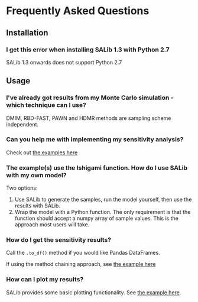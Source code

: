 # Frequently Asked Questions

## Installation

### I get this error when installing SALib 1.3 with Python 2.7
SALib 1.3 onwards does not support Python 2.7


## Usage

### I've already got results from my Monte Carlo simulation - which technique can I use?
DMIM, RBD-FAST, PAWN and HDMR methods are sampling scheme independent.


### Can you help me with implementing my sensitivity analysis?
Check out [the examples here](https://github.com/SALib/SALib/tree/develop/examples)


### The example(s) use the Ishigami function. How do I use SALib with my own model?
Two options:

1. Use SALib to generate the samples, run the model yourself, then use the
   results with SALib.
2. Wrap the model with a Python function. The only requirement is that the 
   function should accept a numpy array of sample values.
   This is the approach most users will take.


### How do I get the sensitivity results?
Call the `.to_df()` method if you would like Pandas DataFrames.

If using the method chaining approach, see [the example here](https://github.com/SALib/SALib/tree/develop/examples/problem)


### How can I plot my results?
SALib provides some basic plotting functionality. See [the example here](https://github.com/SALib/SALib/tree/develop/examples/plotting).



